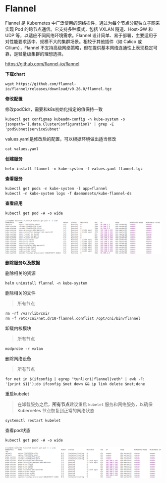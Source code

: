 # Flannel

Flannel 是 Kubernetes 中广泛使用的网络插件，通过为每个节点分配独立子网来实现 Pod 的跨节点通信。它支持多种模式，包括 VXLAN 隧道、Host-GW 和 UDP 等，以适应不同网络环境需求。Flannel 设计简单、易于部署，主要适用于对性能要求适中、规模不大的集群场景。相较于其他插件（如 Calico 或 Cilium），Flannel 不支持高级网络策略，但在提供基本网络连通性上表现稳定可靠，是轻量级集群的理想选择。

https://github.com/flannel-io/flannel

**下载chart**

```
wget https://github.com/flannel-io/flannel/releases/download/v0.26.0/flannel.tgz
```

**修改配置**

修改podCidr，需要和k8s初始化指定的值保持一致

```
kubectl get configmap kubeadm-config -n kube-system -o jsonpath='{.data.ClusterConfiguration}' | grep -E 'podSubnet|serviceSubnet'
```

values.yaml是修改后的配置，可以根据环境做出适当修改

```
cat values.yaml
```

**创建服务**

```
helm install flannel -n kube-system -f values.yaml flannel.tgz
```

**查看服务**

```
kubectl get pods -n kube-system -l app=flannel
kubectl -n kube-system logs -f daemonsets/kube-flannel-ds
```

**查看应用**

```
kubectl get pod -A -o wide
```

![image-20241030154742195](./assets/image-20241030154742195.png)

**删除服务以及数据**

删除相关的资源

```
helm uninstall flannel -n kube-system
```

删除相关的文件

> 所有节点

```
rm -rf /var/lib/cni/
rm -f /etc/cni/net.d/10-flannel.conflist /opt/cni/bin/flannel
```

卸载内核模块

> 所有节点

```
modprobe -r vxlan
```

删除网络设备

> 所有节点

```
for net in $(ifconfig | egrep "tunl|cni|flannel|veth" | awk -F: '{print $1}');do ifconfig $net down && ip link delete $net;done
```

重启kubelet

> 在卸载服务之后，**所有节点**建议重启 `kubelet` 服务和网络服务，以确保 Kubernetes 节点恢复到正常的网络状态

```
systemctl restart kubelet
```

查看pod状态

```
kubectl get pod -A -o wide
```

![image-20241030162639272](./assets/image-20241030162639272.png)